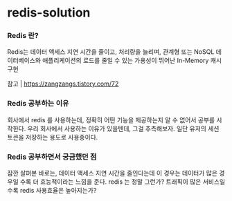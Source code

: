 # redis-solution


### Redis 란?
Redis는 데이터 액세스 지연 시간을 줄이고, 처리량을 늘리며, 관계형 또는 NoSQL 데이터베이스와 애플리케이션의 로드를 줄일 수 있는 가용성이 뛰어난 In-Memory 캐시 구현

참고 | https://zangzangs.tistory.com/72

### Redis 공부하는 이유 
회사에서 redis 를 사용하는데, 정확히 어떤 기능을 제공하는지 알 수 없어서 공부를 시작한다.
우리 회사에서 사용하는 이유가 있을텐데, 그걸 추측해보자. 
일단 유저의 세션 토큰을 저장하는 용도로 사용중이다. 

### Redis 공부하면서 궁금했던 점
잠깐 살펴본 바로는, 데이터 액세스 지연 시간을 줄인다는데 이 경우는 데이터가 많은 경우일 수록 더 효능적이라는 느낌을 준다.
redis 는 정말 그런가?
트래픽이 많은 서비스일수록 redis 사용효율은 높아지는가?